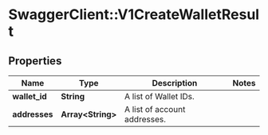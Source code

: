 # SwaggerClient::V1CreateWalletResult

## Properties
Name | Type | Description | Notes
------------ | ------------- | ------------- | -------------
**wallet_id** | **String** | A list of Wallet IDs. | 
**addresses** | **Array&lt;String&gt;** | A list of account addresses. | 

